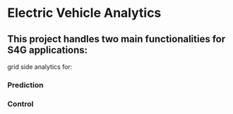 # Electric Vehicle Analytics
## This project handles two main functionalities for S4G applications:
grid side analytics for:
### **Prediction**
### **Control**
